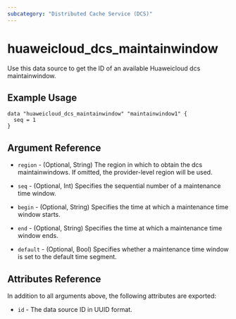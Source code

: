 ```yaml
---
subcategory: "Distributed Cache Service (DCS)"
---
```


# huaweicloud_dcs_maintainwindow

Use this data source to get the ID of an available Huaweicloud dcs maintainwindow.

## Example Usage

```hcl
data "huaweicloud_dcs_maintainwindow" "maintainwindow1" {
  seq = 1
}
```

## Argument Reference

* `region` - (Optional, String) The region in which to obtain the dcs maintainwindows. If omitted, the provider-level
  region will be used.

* `seq` - (Optional, Int) Specifies the sequential number of a maintenance time window.

* `begin` - (Optional, String) Specifies the time at which a maintenance time window starts.

* `end` - (Optional, String) Specifies the time at which a maintenance time window ends.

* `default` - (Optional, Bool) Specifies whether a maintenance time window is set to the default time segment.

## Attributes Reference

In addition to all arguments above, the following attributes are exported:

* `id` - The data source ID in UUID format.
